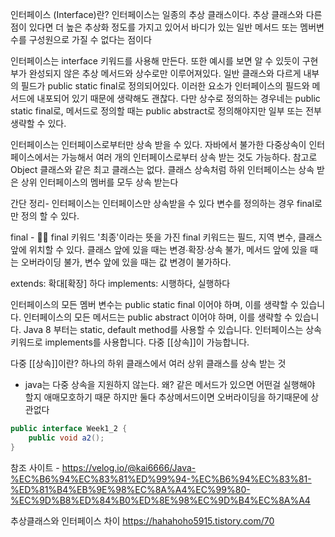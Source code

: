 인터페이스 (Interface)란?
인터페이스는 일종의 추상 클래스이다. 추상 클래스와 다른 점이 있다면 더 높은 추상화 정도를 가지고 있어서 바디가 있는 일반 메서드 또는 멤버변수를 구성원으로 가질 수 없다는 점이다

인터페이스는 interface 키워드를 사용해 만든다. 또한 예시를 보면 알 수 있듯이 구현부가 완성되지 않은 추상 메서드와 상수로만 이루어져있다. 일반 클래스와 다르게 내부의 필드가 public static final로 정의되어있다. 이러한 요소가 인터페이스의 필드와 메서드에 내포되어 있기 때문에 생략해도 괜찮다. 다만 상수로 정의하는 경우네는 public static final로, 메서드로 정의할 때는 public abstract로 정의해야지만 일부 또는 전부 생략할 수 있다.

인터페이스는 인터페이스로부터만 상속 받을 수 있다. 자바에서 불가한 다중상속이 인터페이스에서는 가능해서 여러 개의 인터페이스로부터 상속 받는 것도 가능하다. 참고로 Object 클래스와 같은 최고 클래스는 없다. 클래스 상속처럼 하위 인터페이스는 상속 받은 상위 인터페이스의 멤버를 모두 상속 받는다

간단 정리-
인터페이스는 인터페이스만 상속받을 수 있다
변수를 정의하는 경우 final로만 정의 할 수 있다.



final - 
💁‍♀️ final 키워드
'최종'이라는 뜻을 가진 final 키워드는 필드, 지역 변수, 클래스 앞에 위치할 수 있다. 클래스 앞에 있을 때는 변경∙확장∙상속 불가, 메서드 앞에 있을 때는 오버라이딩 불가, 변수 앞에 있을 때는 값 변경이 불가하다.


extends: 확대[확장] 하다
implements: 시행하다, 실행하다


인터페이스의 모든 멤버 변수는 public static final 이어야 하며, 이를 생략할 수 있습니다.
인터페이스의 모든 메서드는 public abstract 이어야 하며, 이를 생략할 수 있습니다.
Java 8 부터는 static, default method를 사용할 수 있습니다.
인터페이스는 상속 키워드로 implements를 사용합니다.
다중 [[상속]]이 가능합니다.

다중 [[상속]]이란?
하나의 하위 클래스에서 여러 상위 클래스를 상속 받는 것
- java는 다중 상속을 지원하지 않는다. 왜?
같은 메서드가 있으면 어떤걸 실행해야 할지 애매모호하기 때문
하지만 둘다 추상메서드이면 오버라이딩을 하기때문에 상관없다



```java
public interface Week1_2 {  
    public void a2();  
}
```






참조 사이트 - https://velog.io/@kai6666/Java-%EC%B6%94%EC%83%81%ED%99%94-%EC%B6%94%EC%83%81-%ED%81%B4%EB%9E%98%EC%8A%A4%EC%99%80-%EC%9D%B8%ED%84%B0%ED%8E%98%EC%9D%B4%EC%8A%A4

추상클래스와 인터페이스 차이
https://hahahoho5915.tistory.com/70
